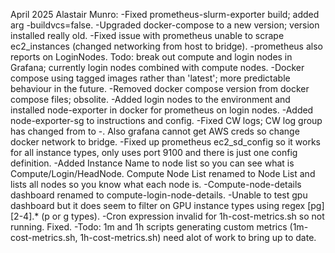 April 2025 Alastair Munro:
-Fixed prometheus-slurm-exporter build; added arg -buildvcs=false.
-Upgraded docker-compose to a new version; version installed really old.
-Fixed issue with prometheus unable to scrape ec2_instances (changed networking from host to bridge).
-prometheus also reports on LoginNodes. Todo: break out compute and login nodes in Grafana; currently login nodes combined with compute nodes.
-Docker compose using tagged images rather than 'latest'; more predictable behaviour in the future.
-Removed docker compose version from docker compose files; obsolite.
-Added login nodes to the environment and installed node-exporter in docker for prometheus on login nodes.
-Added node-exporter-sg to instructions and config.
-Fixed CW logs; CW log group has changed from <stack> to <stack>-<date-stamp>. Also grafana cannot get AWS creds so change docker network to bridge.
-Fixed up prometheus ec2_sd_config so it works for all instance types, only uses port 9100 and there is just one config definition.
-Added Instance Name to node list so you can see what is Compute/Login/HeadNode. Compute Node List renamed to Node List and lists all nodes so you know what each node is.
-Compute-node-details dashboard renamed to compute-login-node-details.
-Unable to test gpu dashboard but it does seem to filter on GPU instance types using regex [pg][2-4].* (p or g types).
-Cron expression invalid for 1h-cost-metrics.sh so not running. Fixed.
-Todo: 1m and 1h scripts generating custom metrics (1m-cost-metrics.sh, 1h-cost-metrics.sh) need alot of work to bring up to date.
